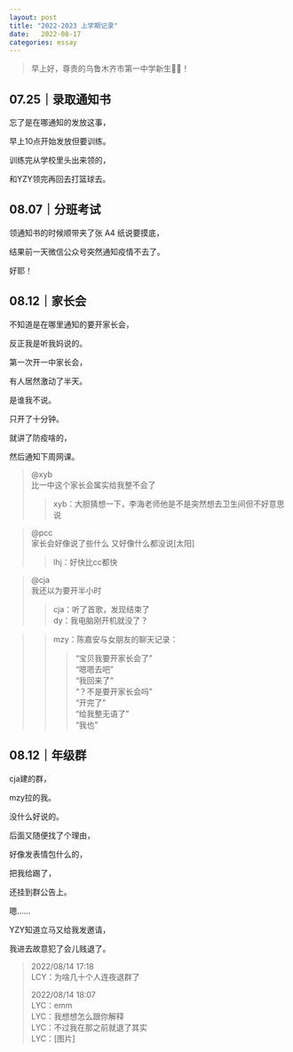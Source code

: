 ```yaml
---
layout: post
title: "2022-2023 上学期记录"
date:   2022-08-17
categories: essay
---
```


> 早上好，尊贵的乌鲁木齐市第一中学新生🌹🌹！

## 07.25｜录取通知书

忘了是在哪通知的发放这事，

早上10点开始发放但要训练。

训练完从学校里头出来领的，

和YZY领完再回去打篮球去。

## 08.07｜分班考试

领通知书的时候顺带夹了张 A4 纸说要摸底，

结果前一天微信公众号突然通知疫情不去了。

好耶！

## 08.12｜家长会

不知道是在哪里通知的要开家长会，

反正我是听我妈说的。

第一次开一中家长会，

有人居然激动了半天。

是谁我不说。

只开了十分钟。

就讲了防疫啥的，

然后通知下周网课。

> @xyb  
> 比一中这个家长会属实给我整不会了
> > xyb：大胆猜想一下，李海老师他是不是突然想去卫生间但不好意思说

> @pcc  
> 家长会好像说了些什么 又好像什么都没说[太阳]
> > lhj：好快比cc都快

> @cja  
> 我还以为要开半小时
> > cja：听了首歌，发现结束了  
> > dy：我电脑刚开机就没了？

> > mzy：陈嘉安与女朋友的聊天记录：
> > > “宝贝我要开家长会了”  
> > > “嗯嗯去吧”  
> > > “我回来了”  
> > > “？不是要开家长会吗”  
> > > “开完了”  
> > > “给我整无语了”  
> > > “我也”  

## 08.12｜年级群

cja建的群，

mzy拉的我。

没什么好说的。

后面又随便找了个理由，

好像发表情包什么的，

把我给踢了，

还挂到群公告上。

嗯……

YZY知道立马又给我发邀请，

我进去故意犯了会儿贱退了。

> 2022/08/14 17:18  
> LCY：为啥几十个人连夜退群了
> 
> 2022/08/14 18:07  
> LYC：emm  
> LYC：我想想怎么跟你解释  
> LYC：不过我在那之前就退了其实  
> LYC：[图片]  
> > 